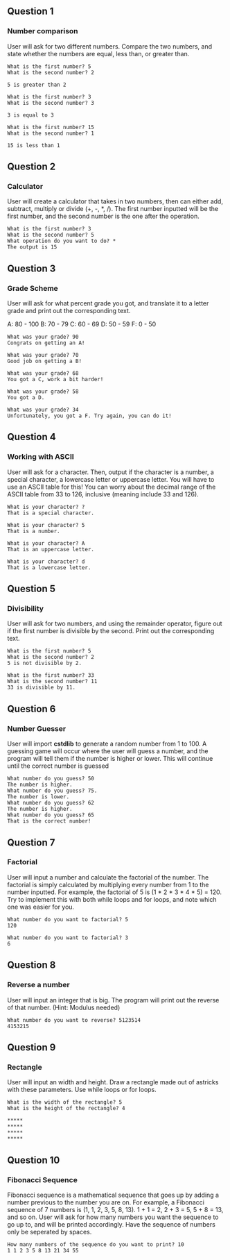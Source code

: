 ## Question 1

### Number comparison

User will ask for two different numbers. Compare the two numbers, and state whether the numbers are equal, less than, or greater than.

```
What is the first number? 5
What is the second number? 2

5 is greater than 2

What is the first number? 3
What is the second number? 3

3 is equal to 3

What is the first number? 15
What is the second number? 1

15 is less than 1

```

## Question 2

### Calculator

User will create a calculator that takes in two numbers, then can either add, subtract, multiply or divide (+, -, \*, /). The first number inputted will be the first number, and the second number is the one after the operation.

```
What is the first number? 3
What is the second number? 5
What operation do you want to do? *
The output is 15
```

## Question 3

### Grade Scheme

User will ask for what percent grade you got, and translate it to a letter grade and print out the corresponding text.

A: 80 - 100
B: 70 - 79
C: 60 - 69
D: 50 - 59
F: 0 - 50

```
What was your grade? 90
Congrats on getting an A!

What was your grade? 70
Good job on getting a B!

What was your grade? 68
You got a C, work a bit harder!

What was your grade? 58
You got a D.

What was your grade? 34
Unfortunately, you got a F. Try again, you can do it!
```

## Question 4

### Working with ASCII

User will ask for a character. Then, output if the character is a number, a special character, a lowercase letter or uppercase letter. You will have to use an ASCII table for this! You can worry about the decimal range of the ASCII table from 33 to 126, inclusive (meaning include 33 and 126).

```
What is your character? ?
That is a special character.

What is your character? 5
That is a number.

What is your character? A
That is an uppercase letter.

What is your character? d
That is a lowercase letter.
```

## Question 5

### Divisibility

User will ask for two numbers, and using the remainder operator, figure out if the first number is divisible by the second. Print out the corresponding text.

```
What is the first number? 5
What is the second number? 2
5 is not divisible by 2.

What is the first number? 33
What is the second number? 11
33 is divisible by 11.
```

## Question 6

### Number Guesser

User will import **cstdlib** to generate a random number from 1 to 100. A guessing game will occur where the user will guess a number, and the program will tell them if the number is higher or lower. This will continue until the correct number is guessed

```
What number do you guess? 50
The number is higher.
What number do you guess? 75.
The number is lower.
What number do you guess? 62
The number is higher.
What number do you guess? 65
That is the correct number!
```

## Question 7

### Factorial

User will input a number and calculate the factorial of the number. The factorial is simply calculated by multiplying every number from 1 to the number inputted. For example, the factorial of 5 is (1 \* 2 \* 3 \* 4 \* 5) = 120. Try to implement this with both while loops and for loops, and note which one was easier for you.

```
What number do you want to factorial? 5
120

What number do you want to factorial? 3
6
```

## Question 8

### Reverse a number

User will input an integer that is big. The program will print out the reverse of that number. (Hint: Modulus needed)

```
What number do you want to reverse? 5123514
4153215
```

## Question 9

### Rectangle

User will input an width and height. Draw a rectangle made out of astricks with these parameters. Use while loops or for loops.

```
What is the width of the rectangle? 5
What is the height of the rectangle? 4

*****
*****
*****
*****
```

## Question 10

### Fibonacci Sequence

Fibonacci sequence is a mathematical sequence that goes up by adding a number previous to the number you are on. For example, a Fibonacci sequence of 7 numbers is (1, 1, 2, 3, 5, 8, 13). 1 + 1 = 2, 2 + 3 = 5, 5 + 8 = 13, and so on. User will ask for how many numbers you want the sequence to go up to, and will be printed accordingly. Have the sequence of numbers only be seperated by spaces.

```
How many numbers of the sequence do you want to print? 10
1 1 2 3 5 8 13 21 34 55

```
